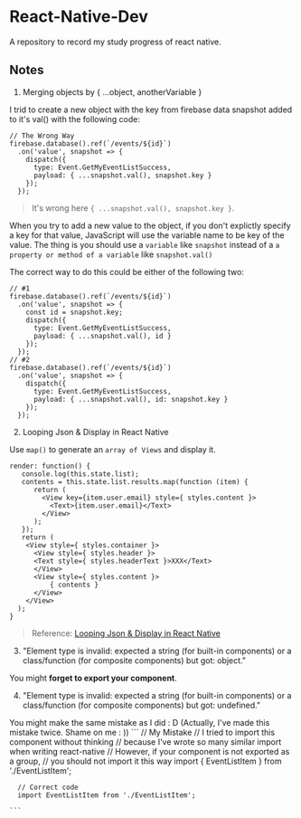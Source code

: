 # React-Native-Dev
A repository to record my study progress of react native.


## Notes

1. Merging objects by { ...object, anotherVariable }

  I trid to create a new object with the key from firebase data snapshot added to it's val() with the following code:
  
  ```
  // The Wrong Way
  firebase.database().ref(`/events/${id}`)
    .on('value', snapshot => {
      dispatch({ 
        type: Event.GetMyEventListSuccess, 
        payload: { ...snapshot.val(), snapshot.key } 
      });
    });
  ```
  > It's wrong here `{ ...snapshot.val(), snapshot.key }`.
  
  When you try to add a new value to the object, if you don't explictly specify a key for that value, JavaScript will use the variable name to be key of the value. The thing is you should use a `variable` like `snapshot` instead of a `a property or method of a variable` like `snapshot.val()`
  
  The correct way to do this could be either of the following two:
  
  ```
  // #1
  firebase.database().ref(`/events/${id}`)
    .on('value', snapshot => {
      const id = snapshot.key;
      dispatch({ 
        type: Event.GetMyEventListSuccess, 
        payload: { ...snapshot.val(), id } 
      });
    });
  // #2
  firebase.database().ref(`/events/${id}`)
    .on('value', snapshot => {
      dispatch({ 
        type: Event.GetMyEventListSuccess, 
        payload: { ...snapshot.val(), id: snapshot.key } 
      });
    });
  ```

2. Looping Json & Display in React Native

  Use `map()` to generate an `array of Views` and display it.
  
  ```
  render: function() {
     console.log(this.state.list);
     contents = this.state.list.results.map(function (item) {
        return (
          <View key={item.user.email} style={ styles.content }>
            <Text>{item.user.email}</Text>
          </View>
        );
     });
     return (
      <View style={ styles.container }>
        <View style={ styles.header }>
        <Text style={ styles.headerText }>XXX</Text>
        </View>
        <View style={ styles.content }>
            { contents }
        </View>
      </View>
    );
  }
  ```
  > Reference: [Looping Json & Display in React Native](http://stackoverflow.com/a/34253075/5630767)

3. "Element type is invalid: expected a string (for built-in components) or a class/function (for composite components) but got: object."

  You might **forget to export your component**.
    
4. "Element type is invalid: expected a string (for built-in components) or a class/function (for composite components) but got: undefined."
  
  You might make the same mistake as I did : D (Actually, I've made this mistake twice. Shame on me : ))
    ```
      // My Mistake
      // I tried to import this component without thinking
      // because I've wrote so many similar import when writing react-native
      // However, if your component is not exported as a group,
      // you should not import it this way
      import { EventListItem } from './EventListItem';
      
      // Correct code
      import EventListItem from './EventListItem';
      
    ```
